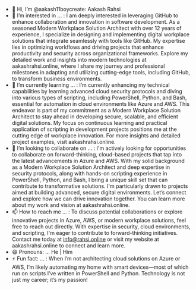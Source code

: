 - 👋 Hi, I’m @aakash11boycreate: Aakash Rahsi
- 👀 I’m interested in ... : I am deeply interested in leveraging GitHub to enhance collaboration and innovation in software development. As a seasoned Modern Workplace Solution Architect with over 12 years of experience, I specialize in designing and implementing digital workplace solutions that integrate seamlessly with tools like GitHub. My expertise lies in optimizing workflows and driving projects that enhance productivity and security across organizational frameworks. Explore my detailed work and insights into modern technologies at aakashrahsi.online, where I share my journey and professional milestones in adapting and utilizing cutting-edge tools, including GitHub, to transform business environments.
- 🌱 I’m currently learning ... : I’m currently enhancing my technical capabilities by learning advanced cloud security protocols and diving into various types of scripting, including PowerShell, Python, and Bash, essential for automation in cloud environments like Azure and AWS. This endeavor is part of my commitment as a Modern Workplace Solution Architect to stay ahead in developing secure, scalable, and efficient digital solutions. My focus on continuous learning and practical application of scripting in development projects positions me at the cutting edge of workplace innovation. For more insights and detailed project examples, visit aakashrahsi.online.
- 💞️ I’m looking to collaborate on ... : I'm actively looking for opportunities to collaborate on forward-thinking, cloud-based projects that tap into the latest advancements in Azure and AWS. With my solid background as a Modern Workplace Solution Architect and deep expertise in security protocols, along with hands-on scripting experience in PowerShell, Python, and Bash, I bring a unique skill set that can contribute to transformative solutions. I'm particularly drawn to projects aimed at building advanced, secure digital environments. Let’s connect and explore how we can drive innovation together. You can learn more about my work and vision at aakashrahsi.online.
- 📫 How to reach me ... : To discuss potential collaborations or explore innovative projects in Azure, AWS, or modern workplace solutions, feel free to reach out directly. With expertise in security, cloud environments, and scripting, I'm eager to contribute to forward-thinking initiatives. Contact me today at info@rahsi.online or visit my website at aakashrahsi.online to connect and learn more.
- 😄 Pronouns: ... He | Him
- ⚡ Fun fact: ... : When I’m not architecting cloud solutions on Azure or AWS, I’m likely automating my home with smart devices—most of which run on scripts I’ve written in PowerShell and Python. Technology is not just my career; it’s my passion!

<!---
aakash11boycreate/aakash11boycreate is a ✨ special ✨ repository because its `README.md` (this file) appears on your GitHub profile.
You can click the Preview link to take a look at your changes.
--->
